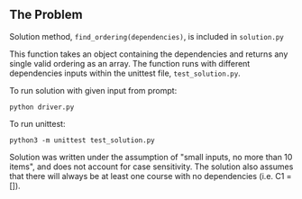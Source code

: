 ## The Problem

Solution method, `find_ordering(dependencies)`, is included in `solution.py`

This function takes an object containing the dependencies and returns any
single valid ordering as an array. The function runs with different dependencies 
inputs within the unittest file, `test_solution.py`.

To run solution with given input from prompt:


```
python driver.py
```

To run unittest:


```
python3 -m unittest test_solution.py
```


Solution was written under the assumption of 
"small inputs, no more than 10 items", and does 
not account for case sensitivity. The solution also 
assumes that there will always be at least one course 
with no dependencies (i.e. C1 = []).